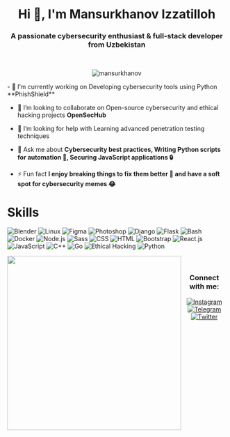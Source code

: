 <h1 align="center">Hi 👋, I'm Mansurkhanov Izzatilloh</h1>
<h3 align="center">A passionate cybersecurity enthusiast & full-stack developer from Uzbekistan</h3> <br>
<p align="center"><img src="https://komarev.com/ghpvc/?username=mansurkhanov&label=Profile%20views&color=0e75b6&style=flat" alt="mansurkhanov" /> </p>
- 🔭 I’m currently working on Developing cybersecurity tools using Python **PhishShield**

- 👯 I’m looking to collaborate on Open-source cybersecurity and ethical hacking projects **OpenSecHub**

- 🤝 I’m looking for help with Learning advanced penetration testing techniques 

- 💬 Ask me about **Cybersecurity best practices, Writing Python scripts for automation 🐍, Securing JavaScript applications 🔒**

- ⚡ Fun fact **I enjoy breaking things to fix them better 🔧 and have a soft spot for cybersecurity memes 😂**

<h1>Skills</h1>

![Blender](https://img.shields.io/badge/Blender-F5792A?style=for-the-badge&logo=blender&logoColor=white)
![Linux](https://img.shields.io/badge/Linux-FCC624?style=for-the-badge&logo=linux&logoColor=black)
![Figma](https://img.shields.io/badge/Figma-F24E1E?style=for-the-badge&logo=figma&logoColor=white)
![Photoshop](https://img.shields.io/badge/Photoshop-31A8FF?style=for-the-badge&logo=adobephotoshop&logoColor=white)
![Django](https://img.shields.io/badge/Django-092E20?style=for-the-badge&logo=django&logoColor=white)
![Flask](https://img.shields.io/badge/Flask-000000?style=for-the-badge&logo=flask&logoColor=white)
![Bash](https://img.shields.io/badge/Bash-4EAA25?style=for-the-badge&logo=gnubash&logoColor=white)
![Docker](https://img.shields.io/badge/Docker-2496ED?style=for-the-badge&logo=docker&logoColor=white)
![Node.js](https://img.shields.io/badge/Node.js-339933?style=for-the-badge&logo=node.js&logoColor=white)
![Sass](https://img.shields.io/badge/Sass-CC6699?style=for-the-badge&logo=sass&logoColor=white)
![CSS](https://img.shields.io/badge/CSS-1572B6?style=for-the-badge&logo=css3&logoColor=white)
![HTML](https://img.shields.io/badge/HTML-E34F26?style=for-the-badge&logo=html5&logoColor=white)
![Bootstrap](https://img.shields.io/badge/Bootstrap-7952B3?style=for-the-badge&logo=bootstrap&logoColor=white)
![React.js](https://img.shields.io/badge/React.js-61DAFB?style=for-the-badge&logo=react&logoColor=black)
![JavaScript](https://img.shields.io/badge/JavaScript-F7DF1E?style=for-the-badge&logo=javascript&logoColor=black)
![C++](https://img.shields.io/badge/C++-00599C?style=for-the-badge&logo=cplusplus&logoColor=white)
![Go](https://img.shields.io/badge/Go-00ADD8?style=for-the-badge&logo=go&logoColor=white)
![Ethical Hacking](https://img.shields.io/badge/Ethical_Hacking-black?style=for-the-badge&logo=kalilinux&logoColor=white)
<img src="https://img.shields.io/badge/Python-3776AB?style=for-the-badge&logo=python&logoColor=white" alt="Python">

<img align="left" width="400" src="https://www.animenewsnetwork.com/hotlink/thumbnails/crop1200x630gHG/cms/the-list/69790/bebop_09_21-1-.jpg">
<br>
<h3 align="center">Connect with me:</h3>

<div align="center">
  <a href="https://www.instagram.com/izzattt.m"><img src="https://img.shields.io/badge/Instagram-E4405F?style=for-the-badge&logo=instagram&logoColor=white" alt="Instagram"></a>
  <a href="https://t.me/mansurkhanovi"><img src="https://img.shields.io/badge/Telegram-2CA5E0?style=for-the-badge&logo=telegram&logoColor=white" alt="Telegram"></a>
  <a href="https://twitter.com/IMansurkhanov"><img src="https://img.shields.io/badge/Twitter-1DA1F2?style=for-the-badge&logo=twitter&logoColor=white" alt="Twitter"></a>
</div>



